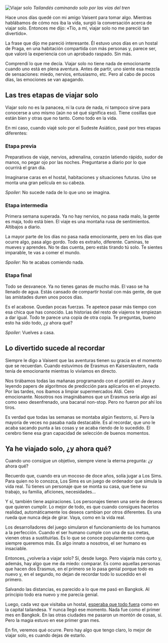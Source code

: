 ![Viajar solo](https://lh3.googleusercontent.com/2FXqezV0-6CNioT-i7Kldm9c9FMLY6RUYA7KNE9QP0vbvKDK-uSEyHlwA0bD9IL1bZqTN8cNBlTWEUSDWsg_9MZ46WQ9N-edCdPYXQA1KuTOLy9hd9S_u9NxfssWAxaIVWle1hKz_SzBB2U5TIGPDgyrKlBsFMuWUIoRX4CFrqB5ADqRZzYR98wRrP8qA9LLNgE9repQ8iOw4I_LU58REPM6QU_C9ku2HLDxP9B8JRKNUvmGe99gEgmIUdG7na41IBGLdwxxuLqPdecH3E1O3stLlXWZ2_ElDAbmu_A0odT0yYjLgRkJFqhUtCtm7rnjMtGy1MrSj2NoZi71ou_8WLBfvzN2GdLPGJPuf0jTRf9QQhrb6VIm-5cDi5gDgLBhoHe2Qdny3cZduZt1Sr44lCRXOnumm-3Fg_Uri0zB0hPQfttv6onTcvup21b-0sSSyvuOJ7Ox2g9MBOBmkkbRPNYyTEjePKuIOnW9BONkGgKm_QIr200NVJQnGytfRlvf_OCzFGDfKJXYFQ9fqjZBaDoXzCIqKCcVCNZN505PFUuxsQ-swsbk-CPYaFKqHq6_vWWyDJzn6oB1exAB8xsbcjp7cb3PodwNjQ9FYHojxxuMxseCQX3Bo5nIfWFZDnsM2jU0TfjEnyFcJWvVOoJB7xZggqVjnZKPLIIMwwrrP-4-F20=w800-no)
*Tailandés caminando solo por las vías del tren*

Hace unos días quedé con mi amigo Vaisent para tomar algo. Mientras hablábamos de cómo nos iba la vida, surgió la conversación acerca de viajar solo. Entonces me dijo: «Tío, a mí, viajar solo no me pareció tan divertido».

La frase que dijo me pareció interesante. Él estuvo unos días en un hostal de Praga, en una habitación compartida con más personas y, parece ser, que valoró la experiencia con un aprobado raspado. Sin más.

Comprendí lo que me decía. Viajar solo no tiene nada de emocionante cuando uno está en plena aventura. Antes de partir, uno siente esa mezcla de sensaciones: miedo, nervios, entusiasmo, etc. Pero al cabo de pocos días, las emociones se van apagando.

## Las tres etapas de viajar solo

Viajar solo no es la panacea, ni la cura de nada, ni tampoco sirve para conocerse a uno mismo (aún no sé qué significa eso). Tiene cosillas que están bien y otras que no tanto. Como todo en la vida.

En mi caso, cuando viajé solo por el Sudeste Asiático, pasé por tres etapas diferentes:

### Etapa previa

Preparativos de viaje, nervios, adrenalina, corazón latiendo rápido, sudor de manos, no pegar ojo por las noches. Preguntarse a diario por lo que ocurrirá el gran día.

Imaginarse caras en el hostal, habitaciones y situaciones futuras. Uno se monta una gran película en su cabeza.

*Spoiler*: No sucede nada de lo que uno se imagina.

### Etapa intermedia

Primera semana superada. Ya no hay nervios, no pasa nada malo, la gente es maja, todo está bien. El viaje es una montaña rusa de sentimientos. Altibajos a diario.

La mayor parte de los días no pasa nada emocionante, pero en los días que ocurre algo, pasa algo gordo. Todo es extraño, diferente. Caminas, te mueves y aprendes. No te das cuenta, pero estás tirando tú solo. Te sientes imparable, te vas a comer el mundo.

*Spoiler*: No te acabas comiendo nada.

### Etapa final

Todo se desvanece. Ya no tienes ganas de mucho más. El vaso se ha llenado de agua. Estás cansado de compartir hostal con más gente, de que las amistades duren unos pocos días.

Es el acabose. Quedan pocas fuerzas. Te apetece pasar más tiempo con esa chica que has conocido. Las historias del resto de viajeros te empiezan a dar igual. Todo te parece una copia de otra copia. Te preguntas, bueno esto ha sido todo, ¿y ahora qué?

*Spoiler*: Vuelves a casa.

## Lo divertido sucede al recordar

Siempre le digo a Vaisent que las aventuras tienen su gracia en el momento que se recuerdan. Cuando estuvimos de Erasmus en Kaiserslautern, nada tenía de emocionante mientras lo vivíamos en directo.

Nos tirábamos todas las mañanas programando con el portátil en Java y leyendo papers de algoritmos de predicción para aplicarlos en el proyecto. Por las tardes, nos íbamos a limpiar supermercados Aldi. Cero emocionante. Nosotros nos imaginábamos que un Erasmus sería algo así como sexo desenfrenado, una bacanal non-stop. Pero no fueron por ahí los tiros.

Es verdad que todas las semanas se montaba algún fiestorro, sí. Pero la mayoría de veces no pasaba nada destacable. Es al recordar, que uno le acaba sacando punta a las cosas y se acaba riendo de lo sucedido. El cerebro tiene esa gran capacidad de selección de buenos momentos.

## Ya he viajado solo, ¿y ahora qué?

Cuando uno consigue un objetivo, siempre viene la eterna pregunta: ¿y ahora qué?

Recuerdo que, cuando era un mocoso de doce años, solía jugar a Los Sims. Para quien no lo conozca, Los Sims es un juego de ordenador que simula la vida real. Tú tienes un personaje que se monta su casa, que tiene su trabajo, su familia, aficiones, necesidades...

Y sí, también tiene aspiraciones. Los personajes tienen una serie de deseos que quieren cumplir. Lo mejor de todo, es que cuando consigues hacerlos realidad, automáticamente los deseos cambian por otros diferentes. Es una rueda que nunca deja de girar. Vaya, como en la vida real.

Los desarrolladores del juego simularon el funcionamiento de los humanos a la perfección. Cuando el ser humano cumple con una de sus metas, vienen otras a sustituirlas. Es lo que se conoce popularmente como que siempre queremos más. Es algo innato a nosotros, el ser humano es insaciable.

Entonces, ¿volvería a viajar solo?
Sí, desde luego. Pero viajaría más corto y, además, hay algo que me da miedo: comparar. Es como aquellas personas que hacen dos Erasmus, en el primero se lo pasa genial porque todo es nuevo y, en el segundo, no dejan de recordar todo lo sucedido en el primero.

Salvando las distancias, es parecido a lo que me pasó en Bangkok. Al principio todo era nuevo y me parecía genial.

Luego, cada vez que visitaba un hostal, [esperaba que todo fuera](https://nomoresheet.es/nostalgia) como en la capital tailandesa. Y nunca llegó ese momento. Nada fue como el primer mes en Bangkok. En las otras ciudades me pasaron un montón de cosas, sí. Pero la magia estuvo en ese primer gran mes.

En fin, veremos qué ocurre. Pero hay algo que tengo claro, lo mejor de viajar solo, es cuando dejas de estarlo.